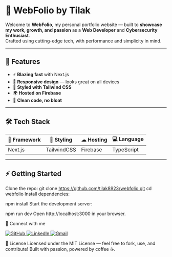 # 💼 WebFolio by Tilak

Welcome to **WebFolio**, my personal portfolio website — built to **showcase my work, growth, and passion** as a **Web Developer** and **Cybersecurity Enthusiast**.  
Crafted using cutting-edge tech, with performance and simplicity in mind.

---

## 🚀 Features

- ⚡ **Blazing fast** with Next.js
- 📱 **Responsive design** — looks great on all devices
- 🎨 **Styled with Tailwind CSS**
- 🌍 **Hosted on Firebase**
- 🔐 **Clean code, no bloat**

---

## 🛠 Tech Stack

| 🚀 Framework | 🎨 Styling | ☁ Hosting | 💻 Language |
|--------------|------------|-----------|------------|
| Next.js       | TailwindCSS | Firebase  | TypeScript |

---

## ⚡ Getting Started

Clone the repo:
git clone https://github.com/tilak8923/webfolio.git
cd webfolio
Install dependencies:


npm install
Start the development server:


npm run dev
Open http://localhost:3000 in your browser.

🤝 Connect with me
<p align="left"> <a href="https://github.com/tilak8923" target="_blank"> <img src="https://img.shields.io/badge/GitHub-181717?style=for-the-badge&logo=github&logoColor=white" alt="GitHub"> </a> <a href="https://www.linkedin.com/in/tilak-tiwari-33b84825a/" target="_blank"> <img src="https://img.shields.io/badge/LinkedIn-0A66C2?style=for-the-badge&logo=linkedin&logoColor=white" alt="LinkedIn"> </a> <a href="mailto:tilaktiwari789@gmail.com" target="_blank"> <img src="https://img.shields.io/badge/Gmail-D14836?style=for-the-badge&logo=gmail&logoColor=white" alt="Gmail"> </a> </p>
📄 License
Licensed under the MIT License — feel free to fork, use, and contribute!
Built with passion, powered by coffee ☕.